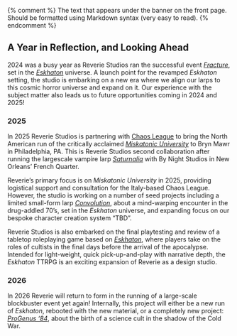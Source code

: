 {% comment %}
The text that appears under the banner on the front page.
Should be formatted using Markdown syntax (very easy to read).
{% endcomment %}

## A Year in Reflection, and Looking Ahead
2024 was a busy year as Reverie Studios ran the successful event *[Fracture]*, set in the *[Eskhaton]* universe. A launch point for the revamped *Eskhaton* setting, the studio is embarking on a new era where we align our larps to this cosmic horror universe and expand on it. Our experience with the subject matter also leads us to future opportunities coming in 2024 and 2025!

### 2025

In 2025 Reverie Studios is partnering with [Chaos League] to bring the North American run of the critically acclaimed *[Miskatonic University]* to Bryn Mawr in Philadelphia, PA. This is Reverie Studios second collaboration after running the largescale vampire larp *[Saturnalia]* with By Night Studios in New Orleans’ French Quarter.

Reverie’s primary focus is on *Miskatonic University* in 2025, providing logistical support and consultation for the Italy-based Chaos League. However, the studio is working on a number of seed projects including a limited small-form larp *[Convolution]*, about a mind-warping encounter in the drug-addled 70’s, set in the *Eskhaton* universe, and expanding focus on our bespoke character creation system “TBD”.

Reverie Studios is also embarked on the final playtesting and review of a tabletop roleplaying game based on *[Eskhaton]*, where players take on the roles of cultists in the final days before the arrival of the apocalypse. Intended for light-weight, quick pick-up-and-play with narrative depth, the *Eskhaton* TTRPG is an exciting expansion of Reverie as a design studio.

### 2026

In 2026 Reverie will return to form in the running of a large-scale blockbuster event yet again! Internally, this project will either be a new run of *Eskhaton*, rebooted with the new material, or a completely new project: [*ProGenus ‘84*][progenus], about the birth of a science cult in the shadow of the Cold War.

[Fracture]: /events/fracture	
[Eskhaton]: /events/eskhaton
[Chaos League]: https://chaosleague.org/
[Miskatonic University]: https://chaosleague.org/miskatonic-university-larp-us
[Saturnalia]: /events/saturnalia
[Convolution]: /events/convolution/


[progenus]: /events/prog84
[contact]: /contact